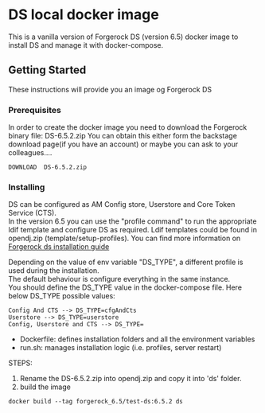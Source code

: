 # DS local docker image

This is a vanilla version of Forgerock DS (version 6.5) docker image to install DS and manage it with docker-compose.  

## Getting Started

These instructions will provide you an image og Forgerock DS  

### Prerequisites

In order to create the docker image you need to download the Forgerock binary file: DS-6.5.2.zip
You can obtain this either form the backstage download page(if you have an account) or maybe you can ask to your colleagues....

```
DOWNLOAD  DS-6.5.2.zip
```

### Installing  

DS can be configured as AM Config store, Userstore and Core Token Service (CTS).  
In the version 6.5 you can use the "profile command" to run the appropriate ldif template and configure DS as required. Ldif templates could be found in opendj.zip (template/setup-profiles). 
You can find more information on [Forgerock ds installation guide](https://backstage.forgerock.com/docs/ds/6.5/install-guide/index.html#setup-profiles-am-config)

Depending on the value of env variable "DS_TYPE", a different profile is used during the installation.  
The default behaviour is configure everything in the same instance.  
You should define the DS_TYPE value in the docker-compose file. Here below DS_TYPE possible values:
```
Config And CTS --> DS_TYPE=cfgAndCts  
Userstore --> DS_TYPE=userstore  
Config, Userstore and CTS --> DS_TYPE=
```

- Dockerfile: defines installation folders and all the environment variables
- run.sh: manages installation logic (i.e. profiles, server restart)

STEPS:  
1. Rename the  DS-6.5.2.zip into opendj.zip and copy it into 'ds' folder.
2. build the image
```
docker build --tag forgerock_6.5/test-ds:6.5.2 ds
```




